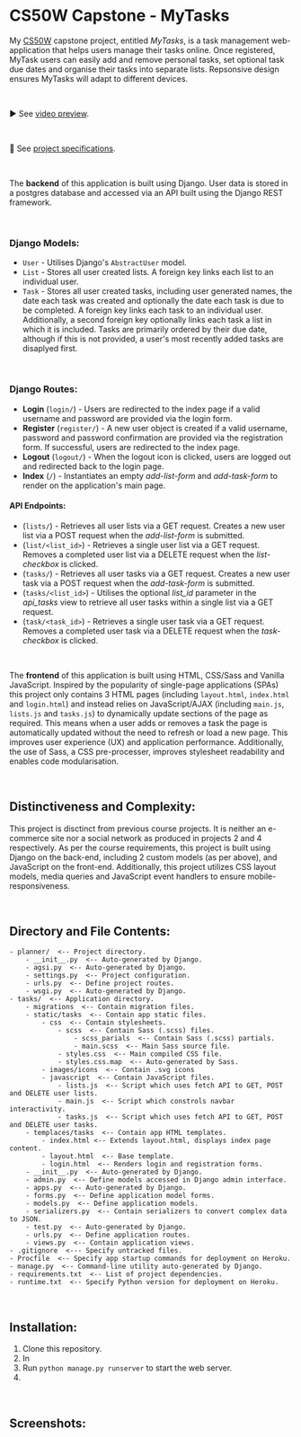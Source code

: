 # CS50W Capstone - MyTasks

My [CS50W](https://cs50.harvard.edu/web/2020/) capstone project, entitled *MyTasks*, is a task management web-application that helps users manage their tasks online. Once registered, MyTask users can easily add and remove personal tasks, set optional task due dates and organise their tasks into separate lists. Repsonsive design ensures MyTasks will adapt to different devices.

<br>

▶️ See [video preview]().

<br>

📝 See [project specifications](https://cs50.harvard.edu/web/2020/projects/final/capstone/).

<br>

The **backend** of this application is built using Django. User data is stored in a postgres database and accessed via an API built using the Django REST framework. 

<br>

### Django Models:
- `User` - Utilises Django's `AbstractUser` model.
- `List` - Stores all user created lists. A foreign key links each list to an individual user.
- `Task` - Stores all user created tasks, including user generated names, the date each task was created and optionally the date each task is due to be completed. A foreign key links each task to an individual user. Additionally, a second foreign key optionally links each task a list in which it is included. Tasks are primarily ordered by their due date, although if this is not provided, a user's most recently added tasks are disaplyed first.

<br>

### Django Routes:
- **Login** (`login/`) - Users are redirected to the index page if a valid username and password are provided via the login form.
- **Register** (`register/`) - A new user object is created if a valid username, password and password confirmation are provided via the registration form. If successful, users are redirected to the index page.
- **Logout** (`logout/`) - When the logout icon is clicked, users are logged out and redirected back to the login page.
- **Index** (`/`) - Instantiates an empty *add-list-form* and *add-task-form* to render on the application's main page.
#### API Endpoints:
- (`lists/`) - Retrieves all user lists via a GET request. Creates a new user list via a POST request when the *add-list-form* is submitted.
- (`list/<list_id>`) - Retrieves a single user list via a GET request. Removes a completed user list via a DELETE request when the *list-checkbox* is clicked.
- (`tasks/`) - Retrieves all user tasks via a GET request. Creates a new user task via a POST request when the *add-task-form* is submitted.
- (`tasks/<list_id>`) - Utilises the optional *list_id* parameter in the *api_tasks* view to retrieve all user tasks within a single list via a GET request.
- (`task/<task_id>`) - Retrieves a single user task via a GET request. Removes a completed user task via a DELETE request when the *task-checkbox* is clicked.

<br>

The **frontend** of this application is built using HTML, CSS/Sass and Vanilla JavaScript. Inspired by the popularity of single-page applications (SPAs) this project only contains 3 HTML pages (including `layout.html`, `index.html` and `login.html`) and instead relies on JavaScript/AJAX (including `main.js`, `lists.js` and `tasks.js`) to dynamically update sections of the page as required. This means when a user adds or removes a task the page is automatically updated without the need to refresh or load a new page. This improves user experience (UX) and application performance. Additionally, the use of Sass, a CSS pre-processer, improves stylesheet readability and enables code modularisation.

<br>

## Distinctiveness and Complexity:
This project is disctinct from previous course projects. It is neither an e-commerce site nor a social network as produced in projects 2 and 4 respectively. As per the course requirements, this project is built using Django on the back-end, including 2 custom models (as per above), and JavaScript on the front-end. Additionally, this project utilizes CSS layout models, media queries and JavaScript event handlers to ensure mobile-responsiveness.

<br>

## Directory and File Contents:
    - planner/  <-- Project directory.
        - __init__.py  <-- Auto-generated by Django. 
        - agsi.py  <-- Auto-generated by Django. 
        - settings.py  <-- Project configuration.
        - urls.py  <-- Define project routes.
        - wsgi.py  <-- Auto-generated by Django. 
    - tasks/  <-- Application directory.
        - migrations  <-- Contain migration files.
        - static/tasks  <-- Contain app static files.
            - css  <-- Contain stylesheets.
                - scss  <-- Contain Sass (.scss) files.
                    - scss_parials  <-- Contain Sass (.scss) partials.
                    - main.scss  <-- Main Sass source file.
                - styles.css  <-- Main compiled CSS file.
                - styles.css.map  <-- Auto-generated by Sass.
            - images/icons  <-- Contain .svg icons
            - javascript  <-- Contain JavaScript files.
                - lists.js  <-- Script which uses fetch API to GET, POST and DELETE user lists.
                - main.js  <-- Script which constrols navbar interactivity.
                - tasks.js  <-- Script which uses fetch API to GET, POST and DELETE user tasks.
        - templaces/tasks  <-- Contain app HTML templates.
            - index.html <-- Extends layout.html, displays index page content.
            - layout.html  <-- Base template.
            - login.html  <-- Renders login and registration forms.
        - __init__.py  <-- Auto-generated by Django. 
        - admin.py  <-- Define models accessed in Django admin interface.
        - apps.py  <-- Auto-generated by Django. 
        - forms.py  <-- Define application model forms.
        - models.py  <-- Define application models.
        - serializers.py  <-- Contain serializers to convert complex data to JSON.
        - test.py  <-- Auto-generated by Django.
        - urls.py  <-- Define application routes.
        - views.py  <-- Contain application views.
    - .gitignore  <--- Specify untracked files.
    - Procfile  <-- Specify app startup commands for deployment on Heroku.
    - manage.py  <-- Command-line utility auto-generated by Django.
    - requirements.txt  <-- List of project dependencies.
    - runtime.txt  <-- Specify Python version for deployment on Heroku.

<br>

## Installation:

1. Clone this repository.
2. In
3. Run `python manage.py runserver` to start the web server.
4. 

<br>

## Screenshots:

